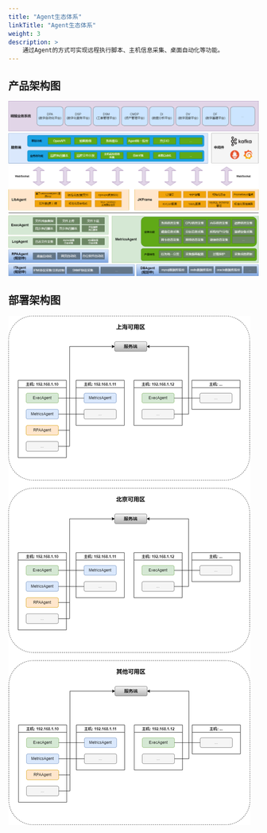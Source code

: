 ```yaml
---
title: "Agent生态体系"
linkTitle: "Agent生态体系"
weight: 3
description: >
    通过Agent的方式可实现远程执行脚本、主机信息采集、桌面自动化等功能。
---
```


## 产品架构图

![架构图](assets/%E6%9E%B6%E6%9E%84%E5%9B%BE.png)

## 部署架构图

![架构图](assets/%E9%83%A8%E7%BD%B2%E6%9E%B6%E6%9E%84%E5%9B%BE.png)